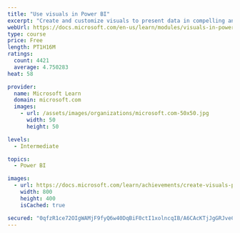 ```yaml
---
title: "Use visuals in Power BI"
excerpt: "Create and customize visuals to present data in compelling and insightful ways."
webUrl: https://docs.microsoft.com/en-us/learn/modules/visuals-in-power-bi/
type: course
price: Free
length: PT1H16M
ratings:
  count: 4421
  average: 4.750283
heat: 58

provider:
  name: Microsoft Learn
  domain: microsoft.com
  images:
    - url: /assets/images/organizations/microsoft.com-50x50.jpg
      width: 50
      height: 50

levels:
  - Intermediate

topics:
  - Power BI

images:
  - url: https://docs.microsoft.com/learn/achievements/create-visuals-power-bi-desktop-social.png
    width: 800
    height: 400
    isCached: true

secured: "0qfzR1ce72OIgWAMjF9fyQ6w40DqBiF0ctI1xolncqIB/A6CAcKTjJgGRJveCJQWhg0Z5xvuoUAFwms9bNwn1e7TQeIiCxzDJjGGJOqbzbpYRI5Desi0z4BmRTR6f5QJqyrQX6YM4fPJ1l7mivvTjTjrQSGzCb3TGe0DkJ0N8hpsu2wX2r8dvMV4lqHXq4FYn5A2SOcvsPhcnAAqh+Fj+jAuKXlYy8poPXD5GckYysGPF1OMwplv1FnINUbvvW9rIcdUI8/OES9Q6bmuCi3z/yGTPhG0OFQNfw3LuSFBZc4N68g6nMfd/pbiPm87w5Dqtcms7p1iAEQ3lHA8XYQsQCW8hX0q5J+yfrd3kuHa+Dc6ptE1/UJIPe/Y8xAj0y6ywi/m2fQuBGzM5FKydylE27r+GeT06tVSnKsrTvH2DAo=;eQu+Pk3ikZt7omhbwCS7Pg=="
---
```


